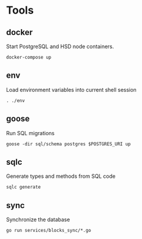 # Tools

## docker

Start PostgreSQL and HSD node containers.

```
docker-compose up
```

## env

Load environment variables into current shell session

```
. ./env
```

## goose

Run SQL migrations

```
goose -dir sql/schema postgres $POSTGRES_URI up
```

## sqlc

Generate types and methods from SQL code

```
sqlc generate
```

## sync

Synchronize the database
```
go run services/blocks_sync/*.go
```
